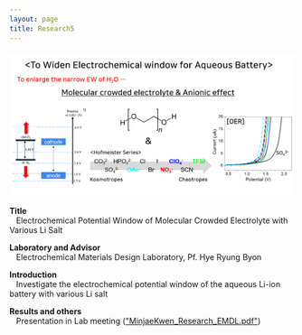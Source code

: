 ```yaml
---
layout: page
title: Research5
---
```

<br>

<p align="center" style="max-width:100%; height:auto; margin-top:-10px;">
    <img src="/images/R5_full.png" style="max-width:100%; height:auto;" />
</p>

<p style="clear:left;">
  <strong>Title</strong><br>
  &nbsp;&nbsp;&nbsp;Electrochemical Potential Window of Molecular Crowded Electrolyte with Various Li Salt<br>
    
  <strong>Laboratory and Advisor</strong><br>
  &nbsp;&nbsp;&nbsp;Electrochemical Materials Design Laboratory, Pf. Hye Ryung Byon<br>

  <strong>Introduction</strong><br>
  &nbsp;&nbsp;&nbsp;Investigate the electrochemical potential window of the aqueous Li-ion battery with various Li salt<br>

  <strong>Results and others</strong><br>
  &nbsp;&nbsp;&nbsp;Presentation in Lab meeting (<a href="">"MinjaeKwen_Research_EMDL.pdf"</a>)
</p>
